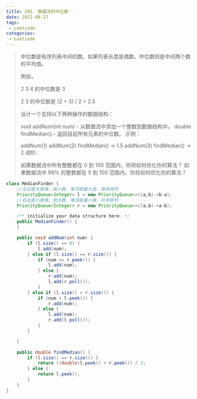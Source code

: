 ```yaml
---
title: 295. 数据流的中位数
date: 2021-08-27
tags:
 - Leetcode
categories:
 - Leetcode
---
```


> 中位数是有序列表中间的数。如果列表长度是偶数，中位数则是中间两个数的平均值。
>
> 例如，
>
> 2 3 4 的中位数是 3
>
> 2 3 的中位数是 \(2 + 3\) / 2 = 2.5
>
> 设计一个支持以下两种操作的数据结构：
>
> void addNum\(int num\) - 从数据流中添加一个整数到数据结构中。
> double findMedian\(\) - 返回目前所有元素的中位数。
> 示例：
>
> addNum\(1\)
> addNum\(2\)
> findMedian\(\) -> 1.5
> addNum\(3\)
> findMedian\(\) -> 2
> 进阶:
>
> 如果数据流中所有整数都在 0 到 100 范围内，你将如何优化你的算法？
> 如果数据流中 99% 的整数都在 0 到 100 范围内，你将如何优化你的算法？

```java
class MedianFinder {
    //左边是大根堆，放小数，堆顶是最大值，降序排列
    PriorityQueue<Integer> l = new PriorityQueue<>((a,b)->b-a);
    //右边是小根堆，放大数，堆顶是最小值，升序排列
    PriorityQueue<Integer> r = new PriorityQueue<>((a,b)->a-b);

    /** initialize your data structure here. */
    public MedianFinder() {
    }

    public void addNum(int num) {
        if (l.size() == 0) {
            l.add(num);
        } else if (l.size() == r.size()) {
            if (num <= r.peek()) {
                l.add(num);
            } else {
                r.add(num);
                l.add(r.poll());
            }
        } else if (l.size() > r.size()) {
            if (num > l.peek()) {
                r.add(num);
            } else {
                l.add(num);
                r.add(l.poll());
            }
        }

    }

    public double findMedian() {
        if (l.size() == r.size()) {
            return ((double)l.peek() + r.peek()) / 2;
        } else {
            return l.peek();
        }
    }
}
```


